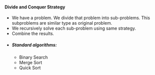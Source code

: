 #### Divide and Conquer Strategy
* We have a problem. We divide that problem into sub-problems. This subproblems are similar type as original problem.
* We recursively solve each sub-problem using same strategy.
* Combine the results.
* ##### Standard algorithms: 
    * Binary Search
    * Merge Sort
    * Quick Sort    
